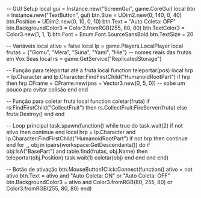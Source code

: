 -- GUI Setup
local gui = Instance.new("ScreenGui", game.CoreGui)
local btn = Instance.new("TextButton", gui)
btn.Size = UDim2.new(0, 140, 0, 40)
btn.Position = UDim2.new(0, 10, 0, 10)
btn.Text = "Auto Coleta: OFF"
btn.BackgroundColor3 = Color3.fromRGB(255, 80, 80)
btn.TextColor3 = Color3.new(1, 1, 1)
btn.Font = Enum.Font.SourceSansBold
btn.TextSize = 20

-- Variáveis
local ativo = false
local lp = game.Players.LocalPlayer
local frutas = {"Gomu", "Mera", "Suna", "Yami", "Hie"} -- nomes reais das frutas em Vox Seas
local rs = game:GetService("ReplicatedStorage")

-- Função para teleportar até a fruta
local function teleportar(pos)
    local hrp = lp.Character and lp.Character:FindFirstChild("HumanoidRootPart")
    if hrp then
        hrp.CFrame = CFrame.new(pos + Vector3.new(0, 5, 0)) -- sobe um pouco pra evitar colisão
    end
end

-- Função para coletar fruta
local function coletar(fruta)
    if rs:FindFirstChild("CollectFruit") then
        rs.CollectFruit:FireServer(fruta)
    else
        fruta:Destroy()
    end
end

-- Loop principal
task.spawn(function()
    while true do
        task.wait(2)
        if not ativo then continue end
        local hrp = lp.Character and lp.Character:FindFirstChild("HumanoidRootPart")
        if not hrp then continue end
        for _, obj in ipairs(workspace:GetDescendants()) do
            if obj:IsA("BasePart") and table.find(frutas, obj.Name) then
                teleportar(obj.Position)
                task.wait(1)
                coletar(obj)
            end
        end
    end
end)

-- Botão de ativação
btn.MouseButton1Click:Connect(function()
    ativo = not ativo
    btn.Text = ativo and "Auto Coleta: ON" or "Auto Coleta: OFF"
    btn.BackgroundColor3 = ativo and Color3.fromRGB(80, 255, 80) or Color3.fromRGB(255, 80, 80)
end)
